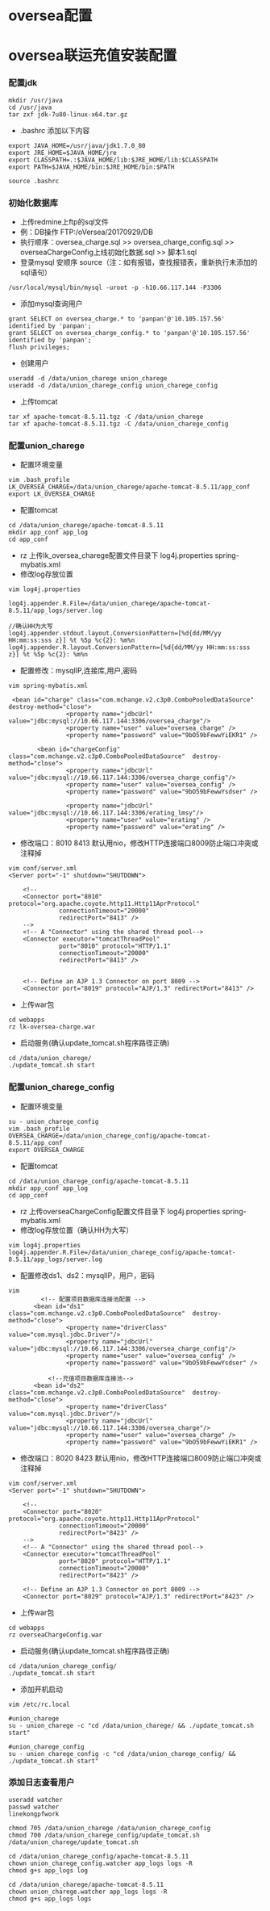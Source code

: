 # oversea配置
# oversea联运充值安装配置

### 配置jdk

```
mkdir /usr/java
cd /usr/java
tar zxf jdk-7u80-linux-x64.tar.gz
```
- .bashrc 添加以下内容

```
export JAVA_HOME=/usr/java/jdk1.7.0_80
export JRE_HOME=$JAVA_HOME/jre 
export CLASSPATH=.:$JAVA_HOME/lib:$JRE_HOME/lib:$CLASSPATH 
export PATH=$JAVA_HOME/bin:$JRE_HOME/bin:$PATH

source .bashrc
```
### 初始化数据库
- 上传redmine上ftp的sql文件
- 例：DB操作 FTP:/oVersea/20170929/DB
- 执行顺序：oversea_charge.sql >> oversea_charge_config.sql >> overseaChargeConfig上线初始化数据.sql >> 脚本1.sql
- 登录mysql 安顺序 source（注：如有报错，查找报错表，重新执行未添加的sql语句）

```
/usr/local/mysql/bin/mysql -uroot -p -h10.66.117.144 -P3306
```

- 添加mysql查询用户

```
grant SELECT on oversea_charge.* to 'panpan'@'10.105.157.56' identified by 'panpan';
grant SELECT on oversea_charge_config.* to 'panpan'@'10.105.157.56' identified by 'panpan';
flush privileges;
```

- 创建用户

```
useradd -d /data/union_charege union_charege
useradd -d /data/union_charege_config union_charege_config
```

- 上传tomcat

```
tar xf apache-tomcat-8.5.11.tgz -C /data/union_charege
tar xf apache-tomcat-8.5.11.tgz -C /data/union_charege_config
```

### 配置union_charege
- 配置环境变量

```
vim .bash_profile 
LK_OVERSEA_CHARGE=/data/union_charege/apache-tomcat-8.5.11/app_conf
export LK_OVERSEA_CHARGE
```

- 配置tomcat

```
cd /data/union_charege/apache-tomcat-8.5.11
mkdir app_conf app_log
cd app_conf
```
- rz 上传lk_oversea_charege配置文件目录下 log4j.properties spring-mybatis.xml
- 修改log存放位置

```
vim log4j.properties

log4j.appender.R.File=/data/union_charege/apache-tomcat-8.5.11/app_logs/server.log

//确认HH为大写
log4j.appender.stdout.layout.ConversionPattern=[%d{dd/MM/yy HH:mm:ss:sss z}] %t %5p %c{2}: %m%n
log4j.appender.R.layout.ConversionPattern=[%d{dd/MM/yy HH:mm:ss:sss z}] %t %5p %c{2}: %m%n
```

- 配置修改：mysqlIP,连接库,用户,密码

```
vim spring-mybatis.xml

 <bean id="charge" class="com.mchange.v2.c3p0.ComboPooledDataSource"  destroy-method="close">
                <property name="jdbcUrl" value="jdbc:mysql://10.66.117.144:3306/oversea_charge"/>
                <property name="user" value="oversea_charge" />
                <property name="password" value="9bO59bFewwYiEKR1" />

        <bean id="chargeConfig" class="com.mchange.v2.c3p0.ComboPooledDataSource"  destroy-method="close">
                <property name="jdbcUrl" value="jdbc:mysql://10.66.117.144:3306/oversea_charge_config"/>
                <property name="user" value="oversea_config" />
                <property name="password" value="9bO59bFewwYsdser" />

                <property name="jdbcUrl" value="jdbc:mysql://10.66.117.144:3306/erating_lmsy"/>
                <property name="user" value="erating" />
                <property name="password" value="erating" />

```

- 修改端口：8010 8413 默认用nio，修改HTTP连接端口8009防止端口冲突或注释掉

```
vim conf/server.xml
<Server port="-1" shutdown="SHUTDOWN">

    <!--
    <Connector port="8010" protocol="org.apache.coyote.http11.Http11AprProtocol"
              connectionTimeout="20000"
              redirectPort="8413" />
    -->
    <!-- A "Connector" using the shared thread pool-->
    <Connector executor="tomcatThreadPool"
              port="8010" protocol="HTTP/1.1"
              connectionTimeout="20000"
              redirectPort="8413" />


    <!-- Define an AJP 1.3 Connector on port 8009 -->
    <Connector port="8019" protocol="AJP/1.3" redirectPort="8413" />
```

- 上传war包

```
cd webapps
rz lk-oversea-charge.war
```

- 启动服务(确认update_tomcat.sh程序路径正确)

```
cd /data/union_charege/
./update_tomcat.sh start
```

### 配置union_charege_config

- 配置环境变量

```
su - union_charege_config
vim .bash_profile 
OVERSEA_CHARGE=/data/union_charege_config/apache-tomcat-8.5.11/app_conf
export OVERSEA_CHARGE
```

- 配置tomcat

```
cd /data/union_charege_config/apache-tomcat-8.5.11
mkdir app_conf app_log
cd app_conf
```

- rz 上传overseaChargeConfig配置文件目录下 log4j.properties spring-mybatis.xml
- 修改log存放位置（确认HH为大写）

```
vim log4j.properties
log4j.appender.R.File=/data/union_charege_config/apache-tomcat-8.5.11/app_logs/server.log
```

- 配置修改ds1、ds2：mysqlIP，用户，密码

```
vim 
         <!-- 配置项目数据库连接池配置 -->
       <bean id="ds1" class="com.mchange.v2.c3p0.ComboPooledDataSource"  destroy-method="close">  
                <property name="driverClass" value="com.mysql.jdbc.Driver"/>  
                <property name="jdbcUrl" value="jdbc:mysql://10.66.117.144:3306/oversea_charge_config"/>  
                <property name="user" value="oversea_config" />  
                <property name="password" value="9bO59bFewwYsdser" />  

           <!--充值项目数据库连接池-->
       <bean id="ds2" class="com.mchange.v2.c3p0.ComboPooledDataSource"  destroy-method="close">  
                <property name="driverClass" value="com.mysql.jdbc.Driver"/>  
                <property name="jdbcUrl" value="jdbc:mysql://10.66.117.144:3306/oversea_charge"/>  
                <property name="user" value="oversea_charge" />  
                <property name="password" value="9bO59bFewwYiEKR1" />  
```

- 修改端口：8020 8423 默认用nio，修改HTTP连接端口8009防止端口冲突或注释掉

```
vim conf/server.xml
<Server port="-1" shutdown="SHUTDOWN">

    <!--
    <Connector port="8020" protocol="org.apache.coyote.http11.Http11AprProtocol"
              connectionTimeout="20000"
              redirectPort="8423" />
    -->
    <!-- A "Connector" using the shared thread pool-->
    <Connector executor="tomcatThreadPool"
              port="8020" protocol="HTTP/1.1"
              connectionTimeout="20000"
              redirectPort="8423" />

    <!-- Define an AJP 1.3 Connector on port 8009 -->
    <Connector port="8029" protocol="AJP/1.3" redirectPort="8423" />
```

- 上传war包

```
cd webapps
rz overseaChargeConfig.war
```
- 启动服务(确认update_tomcat.sh程序路径正确)

```
cd /data/union_charege_config/
./update_tomcat.sh start
```

- 添加开机启动

```
vim /etc/rc.local

#union_charege
su - union_charege -c "cd /data/union_charege/ && ./update_tomcat.sh start"

#union_charege_config
su - union_charege_config -c "cd /data/union_charege_config/ && ./update_tomcat.sh start"
```

### 添加日志查看用户

```
useradd watcher
passwd watcher
linekongpfwork

chmod 705 /data/union_charege /data/union_charege_config
chmod 700 /data/union_charege_config/update_tomcat.sh /data/union_charege/update_tomcat.sh

cd /data/union_charege_config/apache-tomcat-8.5.11
chown union_charege_config.watcher app_logs logs -R
chmod g+s app_logs log

cd /data/union_charege/apache-tomcat-8.5.11
chown union_charege.watcher app_logs logs -R
chmod g+s app_logs logs
```
